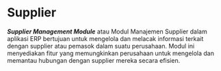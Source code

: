 # Supplier

_**Supplier Management Module**_ atau Modul Manajemen Supplier dalam aplikasi ERP bertujuan untuk mengelola dan melacak informasi terkait dengan supplier atau pemasok dalam suatu perusahaan. Modul ini menyediakan fitur yang memungkinkan perusahaan untuk mengelola dan memantau hubungan dengan supplier mereka secara efisien.

